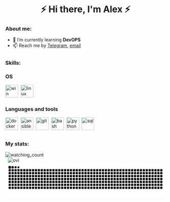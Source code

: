 <div id="header" align="center">
    <h1>⚡ Hi there, I'm  Alex ⚡ </h1>
</div>

### About me:

- 🌱 I’m currently learning **DevOPS**
- 📫 Reach me by [Telegram](https://t.me/avplaksin), [email](mailto:avp.it.devops@gmail.com)
##
### Skills:
### OS
<img src="https://cdn.jsdelivr.net/gh/devicons/devicon@latest/icons/windows8/windows8-original.svg" title="win" width="40" height="40"/>&nbsp;
<img src="https://cdn.jsdelivr.net/gh/devicons/devicon@latest/icons/linux/linux-original.svg" title="linux" width="40" height="40"/>&nbsp;

### Languages and tools

<img src="https://cdn.jsdelivr.net/gh/devicons/devicon@latest/icons/docker/docker-original.svg" title="docker" width="40" height="40"/>&nbsp;
<img src="https://cdn.jsdelivr.net/gh/devicons/devicon@latest/icons/ansible/ansible-original.svg" title="ansible" width="40" height="40"/>&nbsp;
<img src="https://cdn.jsdelivr.net/gh/devicons/devicon/icons/git/git-plain.svg" title="git" width="40" height="40"/>&nbsp; 
<img src="https://cdn.jsdelivr.net/gh/devicons/devicon@latest/icons/bash/bash-original.svg" title="bash" width="40" height="40"/>&nbsp;
<img src="https://cdn.jsdelivr.net/gh/devicons/devicon@latest/icons/python/python-original.svg" title="python" width="40" height="40"/>&nbsp;
<img src="https://cdn.jsdelivr.net/gh/devicons/devicon/icons/postgresql/postgresql-original.svg" title="sql" width="40" height="40"/>&nbsp;
##
### My stats:
<img src="https://komarev.com/ghpvc/?username=avp-it&color=brightgreen" alt="watching_count" />
<div id="stat">
    <img src="https://github-profile-summary-cards.vercel.app/api/cards/profile-details?username=avp-it&theme=transparent" alt=""/>
    <img src="https://github-profile-summary-cards.vercel.app/api/cards/stats?username=avp-it&theme=transparent" alt=""/>
    <img src="https://github-readme-stats.vercel.app/api/top-langs?username=madushadhanushka&show_icons=true&locale=en&layout=compact&theme=transparent" alt="ovi" />
</div>

<img src="https://raw.githubusercontent.com/galexy727/galexy727/media/github-contribution-grid-snake-dark.svg" style="max-width: 100%;">


<!--
**avp-it/avp-it** is a ✨ _special_ ✨ repository because its `README.md` (this file) appears on your GitHub profile.


- 🔭 I’m currently working on ...
- 🌱 I’m currently learning ...
- 👯 I’m looking to collaborate on ...
- 🤔 I’m looking for help with ...
- 💬 Ask me about ...
- 📫 How to reach me: ...
- 😄 Pronouns: ...
- ⚡ Fun fact: ...
-->
